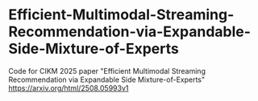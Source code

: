 # Efficient-Multimodal-Streaming-Recommendation-via-Expandable-Side-Mixture-of-Experts
Code for CIKM 2025 paper "Efficient Multimodal Streaming Recommendation via Expandable Side Mixture-of-Experts"
https://arxiv.org/html/2508.05993v1
